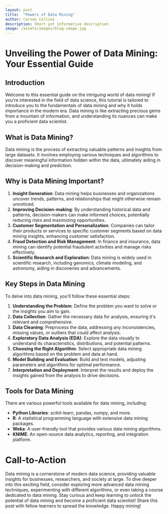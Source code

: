 ```yaml
---
layout: post
title:  "Powers of Data Mining"
author: Carson Collins
description: Short yet informative description
image: /assets/images/blog-image.jpg
---
```


# Unveiling the Power of Data Mining: Your Essential Guide

## Introduction
Welcome to this essential guide on the intriguing world of data mining! If you're interested in the field of data science, this tutorial is tailored to introduce you to the fundamentals of data mining and why it holds importance in the modern era. Data mining is like extracting precious gems from a mountain of information, and understanding its nuances can make you a proficient data scientist.

## What is Data Mining?
Data mining is the process of extracting valuable patterns and insights from large datasets. It involves employing various techniques and algorithms to discover meaningful information hidden within the data, ultimately aiding in decision-making and prediction.

## Why is Data Mining Important?
1. **Insight Generation**: Data mining helps businesses and organizations uncover trends, patterns, and relationships that might otherwise remain unnoticed.
2. **Improving Decision-making**: By understanding historical data and patterns, decision-makers can make informed choices, potentially reducing risks and maximizing opportunities.
3. **Customer Segmentation and Personalization**: Companies can tailor their products or services to specific customer segments based on data mining insights, enhancing customer satisfaction.
4. **Fraud Detection and Risk Management**: In finance and insurance, data mining can identify potential fraudulent activities and manage risks effectively.
5. **Scientific Research and Exploration**: Data mining is widely used in scientific research, including genomics, climate modeling, and astronomy, aiding in discoveries and advancements.

## Key Steps in Data Mining
To delve into data mining, you'll follow these essential steps:
1. **Understanding the Problem**: Define the problem you want to solve or the insights you aim to gain.
2. **Data Collection**: Gather the necessary data for analysis, ensuring it's relevant and comprehensive.
3. **Data Cleaning**: Preprocess the data, addressing any inconsistencies, missing values, or outliers that could affect analysis.
4. **Exploratory Data Analysis (EDA)**: Explore the data visually to understand its characteristics, distributions, and potential patterns.
5. **Choosing the Right Algorithm**: Select appropriate data mining algorithms based on the problem and data at hand.
6. **Model Building and Evaluation**: Build and test models, adjusting parameters and algorithms for optimal performance.
7. **Interpretation and Deployment**: Interpret the results and deploy the insights gained from the analysis to drive decisions.

## Tools for Data Mining
There are various powerful tools available for data mining, including:
- **Python Libraries**: scikit-learn, pandas, numpy, and more.
- **R**: A statistical programming language with extensive data mining packages.
- **Weka**: A user-friendly tool that provides various data mining algorithms.
- **KNIME**: An open-source data analytics, reporting, and integration platform.

# Call-to-Action
Data mining is a cornerstone of modern data science, providing valuable insights for businesses, researchers, and society at large. To dive deeper into this exciting field, consider exploring more advanced data mining techniques, experimenting with different algorithms, or even taking a course dedicated to data mining. Stay curious and keep learning to unlock the potential of data mining and become a proficient data scientist! Share this post with fellow learners to spread the knowledge. Happy mining!





































































